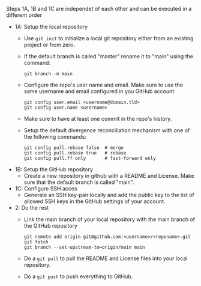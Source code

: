 Steps 1A, 1B and 1C are independet of each other and can be executed in a different order

- 1A: Setup the local repository
  * Use `git init` to initialize a local git repository either from an existing project or from zero.
  * If the default branch is called "master" rename it to "main" using the command:

        git branch -m main

  * Configure the repo's user name and email. Make sure to use the same username and email configured in you GitHub account.

        git config user.email <username@domain.tld>
        git config user.name <username>

  * Make sure to have at least one commit in the repo's history.
  * Setup the default divergence reconciliation mechanism with one of the following commands:

        git config pull.rebase false  # merge
        git config pull.rebase true   # rebase
        git config pull.ff only       # fast-forward only

- 1B: Setup the GitHub repository
  * Create a new repository in github with a README and License. Make sure that the default branch is called "main".
- 1C: Configure SSH acces
  * Generate an SSH key-pair locally and add the public key to the list of allowed SSH keys in the GitHub settings of your account.
- 2: Do the rest
  * Link the main branch of your local repository with the main branch of the GitHub repository

        git remote add origin git@github.com:<username>/<reponame>.git
        git fetch
        git branch --set-upstream-to=origin/main main

  * Do a `git pull` to pull the README and License files into your local repository.
  * Do a `git push` to push everything to GitHub.